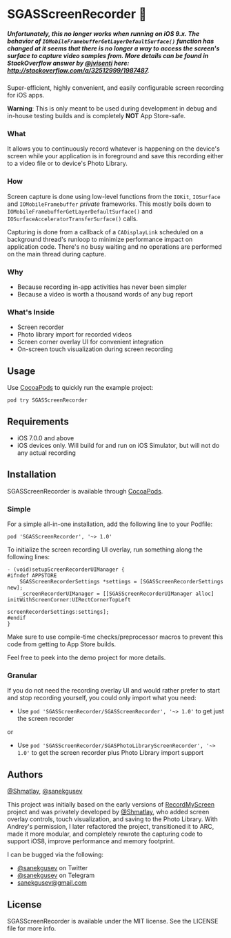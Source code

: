 # SGASScreenRecorder :movie_camera:

##### Unfortunately, this no longer works when running on iOS 9.x. The behavior of `IOMobileFramebufferGetLayerDefaultSurface()` function has changed at it seems that there is no longer a way to access the screen's surface to capture video samples from. More details can be found in StackOverflow answer by [@jvisenti](https://github.com/jvisenti) here: http://stackoverflow.com/a/32512999/1987487.

Super-efficient, highly convenient, and easily configurable screen recording for iOS apps.

**Warning**: This is only meant to be used during development in debug and in-house testing builds and is completely **NOT** App Store-safe.

### What

It allows you to continuously record whatever is happening on the device's screen while your application is in foreground and save this recording either to a video file or to device's Photo Library.

### How

Screen capture is done using low-level functions from the `IOKit`, `IOSurface` and `IOMobileFramebuffer` *private* frameworks. This mostly boils down to `IOMobileFramebufferGetLayerDefaultSurface()` and `IOSurfaceAcceleratorTransferSurface()` calls.

Capturing is done from a callback of a `CADisplayLink` scheduled on a background thread's runloop to minimize performance impact on application code. There's no busy waiting and no operations are performed on the main thread during capture.

### Why

* Because recording in-app activities has never been simpler
* Because a video is worth a thousand words of any bug report

### What's Inside

* Screen recorder
* Photo library import for recorded videos
* Screen corner overlay UI for convenient integration
* On-screen touch visualization during screen recording

## Usage

Use [CocoaPods](http://cocoapods.org) to quickly run the example project:

	pod try SGASScreenRecorder


## Requirements

* iOS 7.0.0 and above
* iOS devices only. Will build for and run on iOS Simulator, but will not do any actual recording


## Installation

SGASScreenRecorder is available through [CocoaPods](http://cocoapods.org).

### Simple

For a simple all-in-one installation, add the following line to your Podfile:

    pod 'SGASScreenRecorder', '~> 1.0'

To initialize the screen recording UI overlay, run something along the following lines:

```objc
- (void)setupScreenRecorderUIManager {
#ifndef APPSTORE
    SGASScreenRecorderSettings *settings = [SGASScreenRecorderSettings new];
    _screenRecorderUIManager = [[SGASScreenRecorderUIManager alloc] initWithScreenCorner:UIRectCornerTopLeft
                                                                  screenRecorderSettings:settings];
#endif
}
```

Make sure to use compile-time checks/preprocessor macros to prevent this code from getting to App Store builds.

Feel free to peek into the demo project for more details.

### Granular

If you do not need the recording overlay UI and would rather prefer to start and stop recording yourself, you could only import what you need:

* Use `pod 'SGASScreenRecorder/SGASScreenRecorder', '~> 1.0'` to get just the screen recorder

or

* Use `pod 'SGASScreenRecorder/SGASPhotoLibraryScreenRecorder', '~> 1.0'` to get the screen recorder plus Photo Library import support


## Authors

[@Shmatlay](https://github.com/Shmatlay), [@sanekgusev](https://github.com/sanekgusev)

This project was initially based on the early versions of [RecordMyScreen](https://github.com/coolstar/RecordMyScreen) project and was privately developed by [@Shmatlay](https://github.com/Shmatlay), who added screen overlay controls, touch visualization, and saving to the Photo Library. With Andrey's permission, I later refactored the project, transitioned it to ARC, made it more modular, and completely rewrote the capturing code to support iOS8, improve performance and memory footprint.

I can be bugged via the following:

* [@sanekgusev](https://twitter.com/sanekgusev) on Twitter
* [@sanekgusev](https://telegram.me/sanekgusev) on Telegram
* [sanekgusev@gmail.com](mailto:sanekgusev@gmail.com)


## License

SGASScreenRecorder is available under the MIT license. See the LICENSE file for more info.

